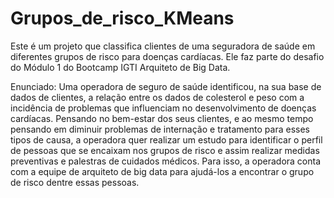 # Grupos_de_risco_KMeans
Este é um projeto que classifica clientes de uma seguradora de saúde em diferentes grupos de risco para doenças cardíacas. Ele faz parte do desafio do Módulo 1 do Bootcamp IGTI Arquiteto de Big Data.

Enunciado: Uma operadora de seguro de saúde identificou, na sua base de dados de clientes, a relação entre os dados de colesterol e peso com a incidência de problemas que influenciam no desenvolvimento de doenças cardíacas. Pensando no bem-estar dos seus clientes, e ao mesmo tempo pensando em diminuir problemas de internação e tratamento para esses tipos de causa, a operadora quer realizar um estudo para identificar o perfil de pessoas que se encaixam nos grupos de risco e assim realizar medidas preventivas e palestras de cuidados médicos. Para isso, a operadora conta com a equipe de arquiteto de big data para ajudá-los a encontrar o grupo de risco dentre essas pessoas.
